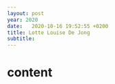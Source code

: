 ```yaml
---
layout: post
year: 2020
date:   2020-10-16 19:52:55 +0200
title: Lotte Louise De Jong
subtitle: 
---
```


# content
